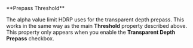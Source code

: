 <tr>
<td>**Prepass Threshold**</td>
<td>

The alpha value limit HDRP uses for the transparent depth prepass. This works in the same way as the main **Threshold** property described above.<br />This property only appears when you enable the **Transparent Depth Prepass** checkbox.

</td>
</tr>